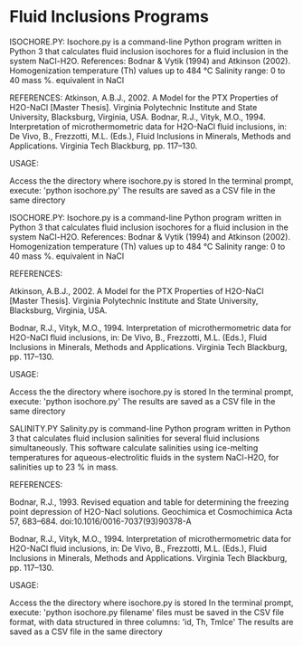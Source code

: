 # Fluid Inclusions Programs

ISOCHORE.PY:
Isochore.py is a command-line Python program written in Python 3 that calculates fluid inclusion isochores for a
fluid inclusion in the system NaCl-H2O. References: Bodnar & Vytik (1994) and Atkinson (2002).
Homogenization temperature (Th) values up to 484 °C
Salinity range: 0 to 40 mass %. equivalent in NaCl

REFERENCES:
Atkinson, A.B.J., 2002. A Model for the PTX Properties of H2O-NaCl [Master Thesis]. 
Virginia Polytechnic Institute and State University, Blacksburg, Virginia, USA.
Bodnar, R.J., Vityk, M.O., 1994. Interpretation of microthermometric data for H2O-NaCl fluid inclusions, in: 
De Vivo, B., Frezzotti, M.L. (Eds.), Fluid Inclusions in Minerals, Methods and Applications. 
Virginia Tech Blackburg, pp. 117–130.

USAGE:

Access the the directory where isochore.py is stored
In the terminal prompt, execute: 'python isochore.py'
The results are saved as a CSV file in the same directory

ISOCHORE.PY:
Isochore.py is a command-line Python program written in Python 3 that calculates fluid inclusion isochores for a
fluid inclusion in the system NaCl-H2O. References: Bodnar & Vytik (1994) and Atkinson (2002).
Homogenization temperature (Th) values up to 484 °C
Salinity range: 0 to 40 mass %. equivalent in NaCl

REFERENCES:

Atkinson, A.B.J., 2002. A Model for the PTX Properties of H2O-NaCl [Master Thesis]. 
Virginia Polytechnic Institute and State University, Blacksburg, Virginia, USA.

Bodnar, R.J., Vityk, M.O., 1994. Interpretation of microthermometric data for H2O-NaCl fluid inclusions, in: 
De Vivo, B., Frezzotti, M.L. (Eds.), Fluid Inclusions in Minerals, Methods and Applications. 
Virginia Tech Blackburg, pp. 117–130.

USAGE:

Access the the directory where isochore.py is stored
In the terminal prompt, execute: 'python isochore.py'
The results are saved as a CSV file in the same directory

SALINITY.PY
Salinity.py is command-line Python program written in Python 3 that calculates fluid inclusion salinities 
for several fluid inclusions simultaneously.
This software calculate salinities using ice-melting temperatures for aqueous-electrolitic fluids 
in the system NaCl-H2O, for salinities up to 23 % in mass.

REFERENCES:

Bodnar, R.J., 1993. Revised equation and table for determining the freezing point depression of H2O-Nacl solutions.
Geochimica et Cosmochimica Acta 57, 683–684. doi:10.1016/0016-7037(93)90378-A

Bodnar, R.J., Vityk, M.O., 1994. Interpretation of microthermometric data for H2O-NaCl fluid inclusions, in: 
De Vivo, B., Frezzotti, M.L. (Eds.), Fluid Inclusions in Minerals, Methods and Applications. 
Virginia Tech Blackburg, pp. 117–130.

USAGE:

Access the the directory where isochore.py is stored
In the terminal prompt, execute: 'python isochore.py filename'
files must be saved in the CSV file format, with data structured in three columns: 'id, Th, TmIce'
The results are saved as a CSV file in the same directory
